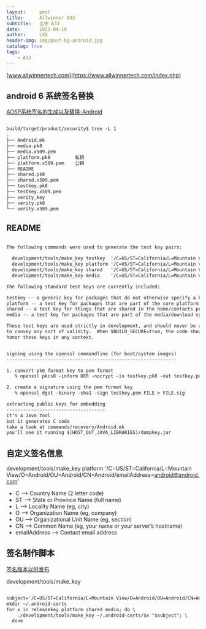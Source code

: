 ```yaml
---
layout:     post
title:      Allwinner A33
subtitle:   全志 A33
date:       2021-04-10
author:     LXG
header-img: img/post-bg-android.jpg
catalog: true
tags:
    - A33
---
```


[www.allwinnertech.com](https://www.allwinnertech.com/index.php)

## android 6 系统签名替换

[AOSP系统签名的生成以及替换-Android](https://www.jianshu.com/p/bb5325760506)

```txt

build/target/product/security$ tree -L 1
.
├── Android.mk
├── media.pk8
├── media.x509.pem
├── platform.pk8         私钥
├── platform.x509.pem    公钥
├── README
├── shared.pk8
├── shared.x509.pem
├── testkey.pk8
├── testkey.x509.pem
├── verity_key
├── verity.pk8
└── verity.x509.pem

```

## README

```txt

The following commands were used to generate the test key pairs:

  development/tools/make_key testkey  '/C=US/ST=California/L=Mountain View/O=Android/OU=Android/CN=Android/emailAddress=android@android.com'
  development/tools/make_key platform '/C=US/ST=California/L=Mountain View/O=Android/OU=Android/CN=Android/emailAddress=android@android.com'
  development/tools/make_key shared   '/C=US/ST=California/L=Mountain View/O=Android/OU=Android/CN=Android/emailAddress=android@android.com'
  development/tools/make_key media    '/C=US/ST=California/L=Mountain View/O=Android/OU=Android/CN=Android/emailAddress=android@android.com'

The following standard test keys are currently included:

testkey -- a generic key for packages that do not otherwise specify a key.
platform -- a test key for packages that are part of the core platform.
shared -- a test key for things that are shared in the home/contacts process.
media -- a test key for packages that are part of the media/download system.

These test keys are used strictly in development, and should never be assumed
to convey any sort of validity.  When $BUILD_SECURE=true, the code should not
honor these keys in any context.


signing using the openssl commandline (for boot/system images)
--------------------------------------------------------------

1. convert pk8 format key to pem format
   % openssl pkcs8 -inform DER -nocrypt -in testkey.pk8 -out testkey.pem

2. create a signature using the pem format key
   % openssl dgst -binary -sha1 -sign testkey.pem FILE > FILE.sig

extracting public keys for embedding
------------------------------------
it's a Java tool
but it generates C code
take a look at commands/recovery/Android.mk
you'll see it running $(HOST_OUT_JAVA_LIBRARIES)/dumpkey.jar

```

## 自定义签名信息

development/tools/make_key platform '/C=US/ST=California/L=Mountain View/O=Android/OU=Android/CN=Android/emailAddress=android@android.com'

* C —> Country Name (2 letter code)
* ST —> State or Province Name (full name)
* L —> Locality Name (eg, city)
* O —> Organization Name (eg, company)
* OU —> Organizational Unit Name (eg, section)
* CN —> Common Name (eg, your name or your server’s hostname)
* emailAddress —> Contact email address

## 签名制作脚本

[签名版本以供发布](https://source.android.google.cn/devices/tech/ota/sign_builds?hl=zh-cn)

development/tools/make_key

```txt

subject='/C=US/ST=California/L=Mountain View/O=Android/OU=Android/CN=Android/emailAddress=android@android.com'
mkdir ~/.android-certs
for x in releasekey platform shared media; do \
    ./development/tools/make_key ~/.android-certs/$x "$subject"; \
  done

```





